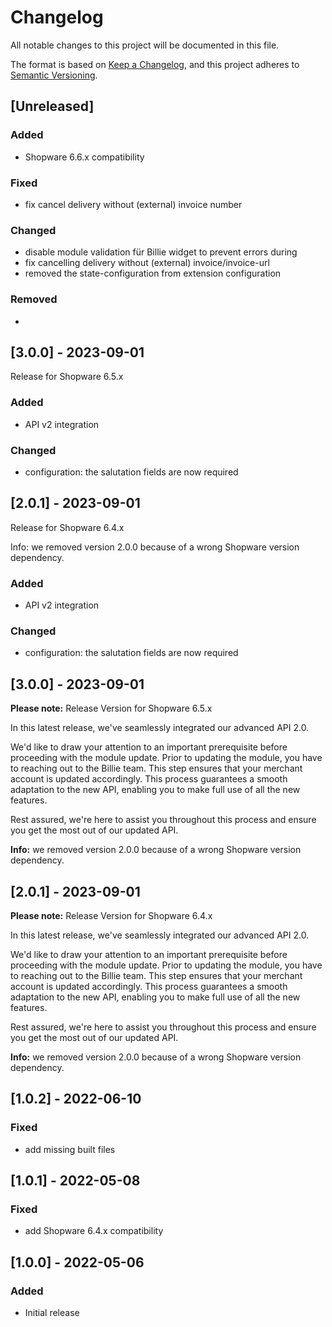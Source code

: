 # Changelog

All notable changes to this project will be documented in this file.

The format is based on [Keep a Changelog](https://keepachangelog.com/en/1.0.0/),
and this project adheres to [Semantic Versioning](https://semver.org/spec/v2.0.0.html).

## [Unreleased]

### Added

- Shopware 6.6.x compatibility

### Fixed

- fix cancel delivery without (external) invoice number

### Changed

- disable module validation für Billie widget to prevent errors during
- fix cancelling delivery without (external) invoice/invoice-url
- removed the state-configuration from extension configuration

### Removed

-

## [3.0.0] - 2023-09-01

Release for Shopware 6.5.x

### Added

- API v2 integration

### Changed

- configuration: the salutation fields are now required

## [2.0.1] - 2023-09-01

Release for Shopware 6.4.x

Info: we removed version 2.0.0 because of a wrong Shopware version dependency.

### Added

- API v2 integration

### Changed

- configuration: the salutation fields are now required


## [3.0.0] - 2023-09-01

**Please note:** Release Version for Shopware 6.5.x

In this latest release, we've seamlessly integrated our advanced API 2.0.

We'd like to draw your attention to an important prerequisite before proceeding with the module update. Prior to updating the module, you have to reaching out to the Billie team. This step ensures that your merchant account is updated accordingly. This process guarantees a smooth adaptation to the new API, enabling you to make full use of all the new features.

Rest assured, we're here to assist you throughout this process and ensure you get the most out of our updated API.

**Info:** we removed version 2.0.0 because of a wrong Shopware version dependency.

## [2.0.1] - 2023-09-01

**Please note:** Release Version for Shopware 6.4.x

In this latest release, we've seamlessly integrated our advanced API 2.0.

We'd like to draw your attention to an important prerequisite before proceeding with the module update. Prior to updating the module, you have to reaching out to the Billie team. This step ensures that your merchant account is updated accordingly. This process guarantees a smooth adaptation to the new API, enabling you to make full use of all the new features.

Rest assured, we're here to assist you throughout this process and ensure you get the most out of our updated API.

**Info:** we removed version 2.0.0 because of a wrong Shopware version dependency.

## [1.0.2] - 2022-06-10

### Fixed

- add missing built files

## [1.0.1] - 2022-05-08

### Fixed

- add Shopware 6.4.x compatibility

## [1.0.0] - 2022-05-06

### Added

- Initial release
